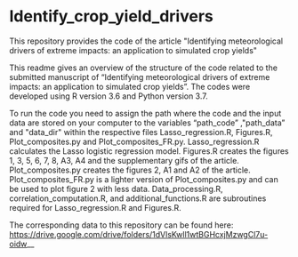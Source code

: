 # Identify_crop_yield_drivers
This repository provides the code of the article "Identifying meteorological drivers of extreme impacts: an application to simulated crop yields"

This readme gives an overview of the structure of the code related to the submitted manuscript of “Identifying meteorological drivers of extreme impacts: an application to simulated crop yields”.
The codes were developed using R version 3.6 and Python version 3.7.

To run the code you need to assign the path where the code and the input data are stored on your computer to the variables “path_code” ,"path_data” and "data_dir" within the respective files Lasso_regression.R, Figures.R, Plot_composites.py and Plot_composites_FR.py. 
Lasso_regression.R calculates the Lasso logistic regression model. 
Figures.R creates the figures 1, 3, 5, 6, 7, 8, A3, A4 and the supplementary gifs of the article. 
Plot_composites.py creates the figures 2, A1 and A2 of the article. Plot_composites_FR.py is a lighter version of Plot_composites.py and can be used to plot figure 2 with less data.
Data_processing.R, correlation_computation.R, and additional_functions.R are subroutines required for Lasso_regression.R and Figures.R.

The corresponding data to this repository can be found here: https://drive.google.com/drive/folders/1dVlsKwll1wtBGHcxjMzwgCl7u-oidw__
